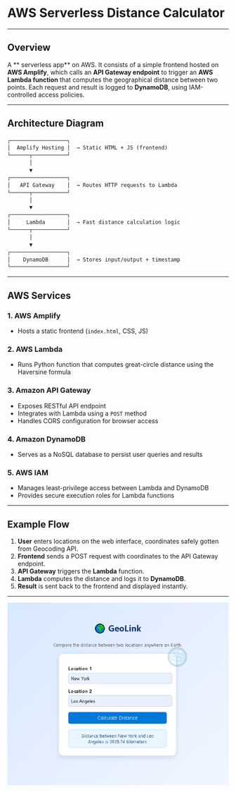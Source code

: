 # AWS Serverless Distance Calculator

---

## Overview

A ** serverless app** on AWS.
It consists of a simple frontend hosted on **AWS Amplify**, which calls an **API Gateway endpoint** to trigger an **AWS Lambda function** that computes the geographical distance between two points.
Each request and result is logged to **DynamoDB**, using IAM-controlled access policies.

---

## Architecture Diagram

``` markdown
┌──────────────────┐
│  Amplify Hosting │  → Static HTML + JS (frontend)
└──────┬───────────┘
       │
       ▼
┌──────────────────┐
│   API Gateway    │  → Routes HTTP requests to Lambda
└──────┬───────────┘
       │
       ▼
┌──────────────────┐
│     Lambda       │  → Fast distance calculation logic
└──────┬───────────┘
       │
       ▼
┌──────────────────┐
│    DynamoDB      │  → Stores input/output + timestamp
└──────────────────┘
```

---

## AWS Services

### **1. AWS Amplify**

* Hosts a static frontend (`index.html`, CSS, JS)

### **2. AWS Lambda**

* Runs Python function that computes great-circle distance using the Haversine formula

### **3. Amazon API Gateway**

* Exposes RESTful API endpoint
* Integrates with Lambda using a `POST` method
* Handles CORS configuration for browser access

### **4. Amazon DynamoDB**

* Serves as a NoSQL database to persist user queries and results

### **5. AWS IAM**

* Manages least-privilege access between Lambda and DynamoDB
* Provides secure execution roles for Lambda functions

---

## Example Flow

1. **User** enters locations on the web interface, coordinates safely gotten from Geocoding API.
2. **Frontend** sends a POST request with coordinates to the API Gateway endpoint.
3. **API Gateway** triggers the **Lambda** function.
4. **Lambda** computes the distance and logs it to **DynamoDB**.
5. **Result** is sent back to the frontend and displayed instantly.

---

![GeoLink UI](/assets/geolink.png "Geolink UI")
